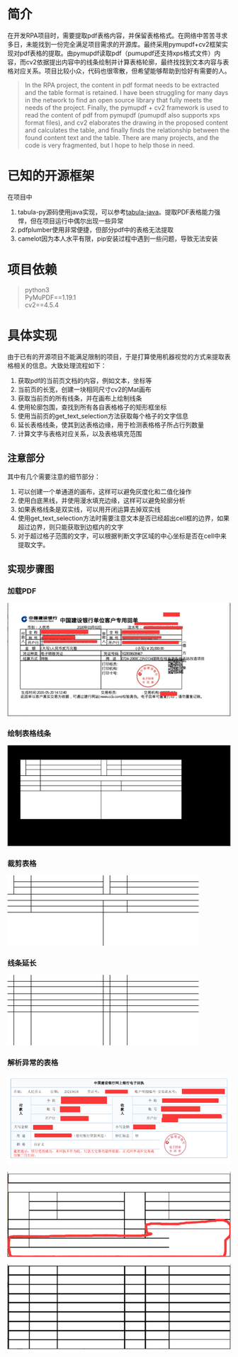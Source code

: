 # 简介
  在开发RPA项目时，需要提取pdf表格内容，并保留表格格式。在网络中苦苦寻求多日，未能找到一份完全满足项目需求的开源库。最终采用pymupdf+cv2框架实现对pdf表格的提取。由pymupdf读取pdf（pumupdf还支持xps格式文件）内容，而cv2依据提出内容中的线条绘制并计算表格轮廓，最终找找到文本内容与表格对应关系。项目比较小众，代码也很零散，但希望能够帮助到恰好有需要的人。

  > In the RPA project, the content in pdf format needs to be extracted and the table format is retained. I have been struggling for many days in the network to find an open source library that fully meets the needs of the project. Finally, the pymupdf + cv2 framework is used to read the content of pdf from pymupdf (pumupdf also supports xps format files), and cv2 elaborates the drawing in the proposed content and calculates the table, and finally finds the relationship between the found content text and the table. There are many projects, and the code is very fragmented, but I hope to help those in need.

# 已知的开源框架
在项目中
1. tabula-py源码使用java实现，可以参考[tabula-java](https://github.com/tabulapdf/tabula-java "tabula")。提取PDF表格能力强悍，但在项目运行中偶尔出现一些异常
2. pdfplumber使用非常便捷，但部分pdf中的表格无法提取
3. camelot因为本人水平有限，pip安装过程中遇到一些问题，导致无法安装

# 项目依赖
 > python3  
 > PyMuPDF==1.19.1  
 > cv2==4.5.4


# 具体实现
由于已有的开源项目不能满足限制的项目，于是打算使用机器视觉的方式来提取表格相关的信息。大致处理流程如下：
1. 获取pdf的当前页文档的内容，例如文本，坐标等
2. 当前页的长宽，创建一块相同尺寸cv2的Mat画布
3. 获取当前页的所有线条，并在画布上绘制线条
4. 使用轮廓包围，查找到所有各自表格格子的矩形框坐标
5. 使用当前页的get_text_selection方法获取每个格子的文字信息
6. 延长表格线条，使其到达表格边缘，用于检测表格格子所占行列数量
7. 计算文字与表格对应关系，以及表格填充范围

## 注意部分
其中有几个需要注意的细节部分：
1. 可以创建一个单通道的画布，这样可以避免灰度化和二值化操作
2. 使用白底黑线，并使用漫水填充边缘，这样可以避免轮廓分析
3. 如果表格线条是双实线，可以用开闭运算去掉双实线
4. 使用get_text_selection方法时需要注意文本是否已经超出cell框的边界，如果超过边界，则只能获取到边框内的文字
5. 对于超过格子范围的文字，可以根据判断文字区域的中心坐标是否在cell中来提取文字。

## 实现步骤图
### 加载PDF
![原始pdf截](./images/1.png "原始pdf截")
### 绘制表格线条
![表格轮廓](./images/2.png "表格轮廓")
### 裁剪表格
![表格裁剪](./images/3.png "表格裁剪")
### 线条延长
![延长线条](./images/4.png "延长线条")
### 解析异常的表格
![不规范格式的表格](./images/5.png "不规范格式的表格")  
  
![不规范格式的表格](./images/6.png "不规范格式的表格")
    
![不规范格式的表格](./images/7.png "不规范格式的表格")  
